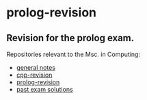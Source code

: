 # prolog-revision

Revision for the prolog exam.
---

Repositories relevant to the Msc. in Computing:

- [general notes](https://github.com/timothyylim/Imperial-College)
- [cpp-revision](https://github.com/timothyylim/cpp-revision)
- [prolog-revision](https://github.com/timothyylim/prolog-revision)
- [past exam solutions](https://github.com/timothyylim/imperial-exam-solutions)

